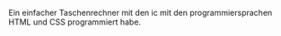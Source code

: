 Ein einfacher Taschenrechner mit den ic mit den programmiersprachen HTML und CSS programmiert habe.
